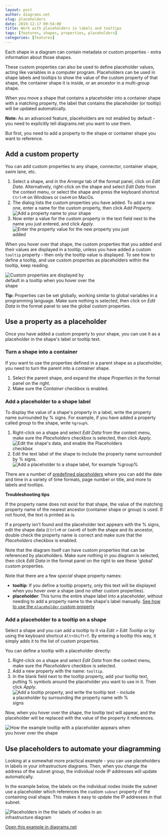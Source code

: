 ```yaml
---
layout: post
author: diagrams.net
slug: placeholders
date: 2019-12-17 09:54:00
title: Work with placeholders in labels and tooltips
tags: [features, shapes, properties, placeholders]
categories: [features]
---
```


Each shape in a diagram can contain metadata or custom properties - extra information about those shapes.

These custom properties can also be used to define placeholder values, acting like variables in a computer program. Placeholders can be used in shape labels and tooltips to show the value of the custom property of that shape, the container shape it is inside, or an ancestor in a multi-group shape.

When you move a shape that contains a placeholder into a container shape with a matching property, the label that contains the placeholder (or tooltip) will be updated automatically.

**Note:** As an advanced feature, placeholders are not enabled by default - you need to explicitly tell diagrams.net you want to use them.

But first, you need to add a property to the shape or container shape you want to reference.

## Add a custom property

You can add custom properties to any shape, connector, container shape, swim lane, etc.

1. Select a shape, and in the _Arrange_ tab of the format panel, click on _Edit Data_. Alternatively, right-click on the shape and select _Edit Data_ from the context menu, or select the shape and press the keyboard shortcut ``Ctrl+M`` on Windows or ``Cmd+M`` on MacOs.
2. The dialog lists the custom properties you have added. To add a new one, enter a name for the custom property, then click _Add Property_.
<br /><img src="/assets/img/blog/add-property-to-shape-1.png" style="width=100%;max-width:400px;height:auto;" alt="Add a property name to your shape">
3. Now enter a value for the custom property in the text field next to the name you just entered, and click _Apply_.
<br /><img src="/assets/img/blog/add-property-to-shape-2.png" style="width=100%;max-width:400px;height:auto;" alt="Enter the property value for the new property you just added">

When you hover over that shape, the custom properties that you added and their values are displayed in a tooltip, unless you have added a custom ``tooltip`` property - then only the tooltip value is displayed. To see how to define a tooltip, and use custom properties as placeholders within the tooltip, keep reading.

<img src="/assets/img/blog/custom-properties-hover.png" style="width=100%;max-width:300px;height:auto;" alt="Custom properties are displayed by default in a tooltip when you hover over the shape">

**Tip:** Properties can be set globally, working similar to global variables in a programming language. Make sure nothing is selected, then click on _Edit Data_ in the format panel to see the global custom properties.

## Use a property as a placeholder

Once you have added a custom property to your shape, you can use it as a placeholder in the shape's label or tooltip text.

### Turn a shape into a container

If you want to use the properties defined in a parent shape as a placeholder, you need to turn the parent into a container shape.

1. Select the parent shape, and expand the shape _Properties_ in the format panel on the right.
2. Make sure the _Container_ checkbox is enabled.

### Add a placeholder to a shape label

To display the value of a shape's property in a label, write the property name surrounded by % signs. For example, if you have added a property called _group_ to the shape, write ``%group%``.

1. Right-click on a shape and select _Edit Data_ from the context menu, make sure the _Placeholders_ checkbox is selected, then click _Apply_.
<br /><img src="/assets/img/blog/use-placeholders-example.png" style="width=100%;max-width:400px;height:auto;" alt="Edit the shape's data, and enable the Placeholders checkbox">
2. Edit the text label of the shape to include the property name surrounded by % signs.
<br /><img src="/assets/img/blog/placeholder-example-label.png" style="max-width:100%;height:auto;" alt="Add a placeholder to a shape label, for example %group%">

There are a number of [predefined placeholders](/doc/faq/predefined-placeholders.html) where you can add the date and time in a variety of time formats, page number or title, and more to labels and tooltips.

**Troubleshooting tips**

If the property name does not exist for that shape, the value of the matching property name of the nearest ancestor (container shape or group) is used. If not found, the text is printed as is.

If a property isn't found and the placeholder text appears with the % signs, edit the shape data (``Ctrl+M`` or ``Cmd+M``) of both the shape and its ancestor, double check the property name is correct and make sure that the _Placeholders_ checkbox is enabled.

Note that the diagram itself can have custom properties that can be referenced by placeholders. Make sure nothing in you diagram is selected, then click _Edit Data_ in the format panel on the right to see these 'global' custom properties.

Note that there are a few _special_ shape property names:
- **tooltip**: If you define a tooltip property, only this text will be displayed when you hover over a shape (and no other custom properties).
- **placeholder**: This turns the entire shape label into a placeholder, without needing to add a property name to the shape's label manually. [See how to use the ``placeholder`` custom property](/blog/placeholder-scope.html)

### Add a placeholder to a tooltip on a shape

Select a shape and you can add a tooltip to it via _Edit > Edit Tooltip_ or by using the keyboard shortcut ``Alt+Shift+T``. By entering a tooltip this way, it simply adds it to the list of custom properties.

You can define a tooltip with a placeholder directly:
1. Right-click on a shape and select _Edit Data_ from the context menu, make sure the _Placeholders_ checkbox is selected.
2. Add a new property with the name: ``tooltip``.
3. In the blank field next to the tooltip property, add your tooltip text, putting % symbols around the placeholder you want to use in it. Then click _Apply_.
<br /><img src="/assets/img/blog/placeholder-tooltip-value.png" style="width=100%;max-width:400px;height:auto;" alt="Add a tooltip property, and write the tooltip text - include a placeholder by surrounding the property name with % signs">

Now, when you hover over the shape, the tooltip text will appear, and the placeholder will be replaced with the value of the property it references.

<img src="/assets/img/blog/placeholder-tooltip-hover.png" style="width=100%;max-width:400px;height:auto;" alt="How the example tooltip with a placeholder appears when you hover over the shape">

## Use placeholders to automate your diagramming

Looking at a somewhat more practical example - you can use placeholders in labels in your infrastructure diagrams. Then, when you change the address of the subnet group, the individual node IP addresses will update automatically.

In the example below, the labels on the individual nodes inside the subnet use a placeholder which references the custom ``subnet`` property of the containing oval shape. This makes it easy to update the IP addresses in that subnet.

<img src="/assets/img/blog/placeholder-subnet-example.gif" style="width=100%;max-width:400px;height:auto;" alt="Placeholders in the the labels of nodes in an infrastructure diagram">

[Open this example in diagrams.net](https://app.diagrams.net/#R7Zlbb%2BI4FMc%2FDY9FiZ2E8Mh15mFmVIlKu%2FtUGXCCt0mMjCl0Pv0eE%2BfiXIBQGM2utlKr%2BG%2F72PH5HefY7eFJfPwiyHbzna9p1EPW%2BtjD0x5CA%2BTAXyV8pIJte36qhIKttVYIC%2FaTatHS6p6t6c5oKDmPJNua4oonCV1JQyNC8IPZLOCRHlXb35KQGi2UsFiRqK7%2BwdZyk6o%2B8gr9K2XhRubvN0xrlmT1Fgq%2BT%2FR4PYSD009aHZPMlp7IbkPW%2FFCS8KyHJ4JzmT7FxwmN1Npmy4YDHFDXtwLPXSMbD59SQ%2FNrm%2BdvJmgirzHJl3%2BrFUZWRJbg5VOPxX6ZUNC8CEyMlwKeQvXUQ%2B5OV7n9ox4pIiu6AQdQYTpFt0ylIeoDI31dlTMSrGzPg4rAwxjT5VOxRPmb7uRH5jUQABAojA8bJuliCyNDzQEYBW0jYzV9Gx53UvC33LNgcRywKJrwiIuTJTy35ng%2BVzpPpMbTdvOeWcuEJ2o0oFASllChzb9TIRnANIpYmIAmuRp%2FB9NhSTjmUvIYVKvQXlSDqZONp9%2FI1uXSvAazkTdTHbnqKFV4OdZp4S86VS%2Btmhs9lhyhV%2FML5TGV4gOaZLVYM6qDeKCLhyIgHEtjvykFA87YJtrfYW66oAoetAezouasGeMaCNnbkGhPs0hDFRrWENK6yIXc8JAnJJoV6vgUp3StfVHigybrkdpFCheDMmdqtqnbDArAL9YIT0e4mawSQaju0bwnPTL5p7Lfd3Xpr6KUwPLpSsvJhEr9MxUM1vlEoaVNVLU6J80hBgvJ92JFW9q4eksmIqRtdnDaRnnhLG2CRkSyd3PjbULn1BXcQj5KDbacJXJXsvyshAJiZLkGxLbvmPtlt%2FbwkM6ggDh%2FlSauL4N8C7edSb2Fx3bGzbAps9lA5jmqGwBtJPlO1DpXUOs%2BhNoaZk%2BeQRnCQ9NCOkfdqcCvK%2F1%2BBeah1Q1%2Bs31X%2BJsyByNDQBcyhNagwWfTABafsrtymGhpyuIQJhmxJfxdQbLwSoRUjzze7qUaHs2%2F84RJLl5f%2BIGKVxv5R%2Fjtb5NQx8qcxCxSC%2FSVRu9Ufec7BBXRGcEKSFZ4X85EZtO5W2QipcygmmQsdV7RnKKcXDDOk9PGWi7AA001z3zHJOPGxLPhv1UapLnO9RHbIR9xBgadfj0fsW23no8MKrHVPR25CDK%2BFWTngSB%2FI1twxv8E%2Fz4EO%2B4lgDOpzK%2F%2FC9Jpt5ZO%2F6DywMUbiIsDk6tN02EPfRbXJB0ETkBQSMep8NqIQkfkSlSfh%2BjC4SuPgYfsbp4JB2SeV9HhoM50XNzOsjuCztuZ98jvMpywA0Fi%2BlhC2nzejZy7b0e1bbd183wEnMi3DTizT%2BpvsHMNajvXC93Jf%2F2h6pZjU9Mh7H6nJ%2B%2BOpyeNldW3HFuj9MkDVfXokt8k3%2FlEhZEZCXc9UhW9s%2BnwINhR2avGyyfvHPyz4ZFdau7F%2B4lH%2B%2BLdaQX%2BS%2BHTFW4zNLqHVik4PN837ygGHrr%2B1qHtTvVs3AzvHzfYNW9mz964tnDs%2BudNtMTLPfAb1rbsCU%2FUh00QOHj%2FNxLNNkqbE4W2tOJ6BK%2F%2Flrt2BZ6Ge%2F2mj7mLb%2FmYF%2F%2FJSskp%2Fl2IZ%2F8A)
